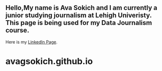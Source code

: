 ## Hello,My name is Ava Sokich and I am currently a junior studying journalism at Lehigh Univeristy. This page is being used for my Data Journalism course. 

Here is my [LinkedIn Page](https://www.linkedin.com/in/ava-sokich-b672a2261/).
# avagsokich.github.io
